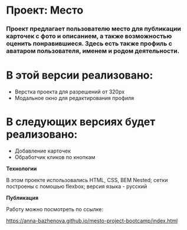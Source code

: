 # Проект: Место

### Проект предлагает пользователю место для публикации карточек с фото и описанием, а также возможностью оценить понравившиеся. Здесь есть также профиль с аватаром пользователя, именем и родом деятельности.

# В этой версии реализовано:
* Верстка проекта для разрешений от 320px
* Модальное окно для редактирования профиля

# В следующих версиях будет реализовано:
* Добавление карточек
* Обработчик кликов по кнопкам

**Технологии**

В этом проекте использовались HTML, CSS, BEM Nested; сетки построены с помошью flexbox; версия языка - русский

**Публикация**

Работу можно посмотреть по ссылке:

https://anna-bazhenova.github.io/mesto-project-bootcamp/index.html
